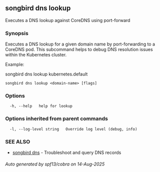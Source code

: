 ## songbird dns lookup

Executes a DNS lookup against CoreDNS using port-forward

### Synopsis

Executes a DNS lookup for a given domain name by port-forwarding to a CoreDNS pod.
This subcommand helps to debug DNS resolution issues within the Kubernetes cluster.

Example:

songbird dns lookup kubernetes.default


```
songbird dns lookup <domain-name> [flags]
```

### Options

```
  -h, --help   help for lookup
```

### Options inherited from parent commands

```
  -l, --log-level string   Override log level (debug, info)
```

### SEE ALSO

* [songbird dns](songbird_dns.md)	 - Troubleshoot and query DNS records

###### Auto generated by spf13/cobra on 14-Aug-2025
